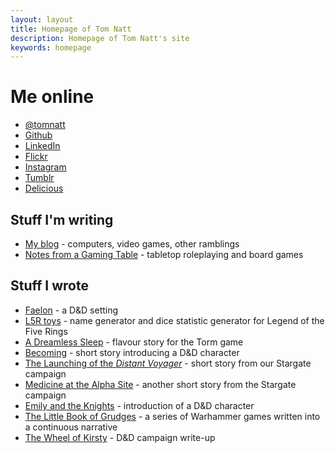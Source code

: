 ```yaml
---
layout: layout
title: Homepage of Tom Natt
description: Homepage of Tom Natt's site
keywords: homepage
---
```


# Me online

* [@tomnatt](https://www.twitter.com/tomnatt)
* [Github](https://github.com/tomnatt)
* [LinkedIn](http://uk.linkedin.com/pub/tom-natt/6/839/20b)
* [Flickr](http://www.flickr.com/photos/tomnatt/)
* [Instagram](https://www.instagram.com/impenetrablemyst/)
* [Tumblr](http://tomnatt.tumblr.com/)
* [Delicious](http://delicious.com/tomnatt)

## Stuff I'm writing

* [My blog](http://tomnatt.blogspot.com) - computers, video games, other ramblings
* [Notes from a Gaming Table](http://notesfromagamingtable.blogspot.co.uk/) - tabletop roleplaying and board games

## Stuff I wrote

* [Faelon](https://wiki.bath.ac.uk/display/faelon/) - a D&D setting
* [L5R toys](/rpg/l5r) - name generator and dice statistic generator for Legend of the Five Rings
* [A Dreamless Sleep](/rpg/trask) - flavour story for the Torm game
* [Becoming](/rpg/shell) - short story introducing a D&D character
* [The Launching of the <i>Distant Voyager</i>](/rpg/boatlaunch) - short story from our Stargate campaign
* [Medicine at the Alpha Site](/rpg/medicine) - another short story from the Stargate campaign
* [Emily and the Knights](/rpg/emily) - introduction of a D&D character
* [The Little Book of Grudges](http://littlebookofgrudges.blogspot.co.uk/) - a series of Warhammer games written into a continuous narrative
* [The Wheel of Kirsty](http://www.thefreekhouse.com/rpg/wheelofkirsty/) - D&D campaign write-up
